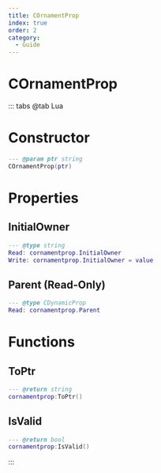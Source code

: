 ```yaml
---
title: COrnamentProp
index: true
order: 2
category:
  - Guide
---
```


# COrnamentProp

::: tabs
@tab Lua
# Constructor
```lua
--- @param ptr string
COrnamentProp(ptr)
```
# Properties
## InitialOwner 
```lua
--- @type string
Read: cornamentprop.InitialOwner
Write: cornamentprop.InitialOwner = value
```
## Parent (Read-Only)
```lua
--- @type CDynamicProp
Read: cornamentprop.Parent
```
# Functions
## ToPtr
```lua
--- @return string
cornamentprop:ToPtr()
```
## IsValid
```lua
--- @return bool
cornamentprop:IsValid()
```

:::